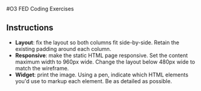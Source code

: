 #O3 FED Coding Exercises

## Instructions

- **Layout**: fix the layout so both columns fit side-by-side. Retain the existing padding around each column. 
- **Responsive**: make the static HTML page responsive. Set the content maximum width to 960px wide. Change the layout below 480px wide to match the wireframe. 
- **Widget**: print the image. Using a pen, indicate which HTML elements you'd use to markup each element. Be as detailed as possible. 
